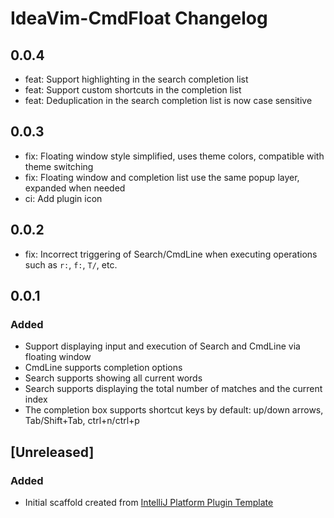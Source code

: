 <!-- Keep a Changelog guide -> https://keepachangelog.com -->

# IdeaVim-CmdFloat Changelog

## 0.0.4

- feat: Support highlighting in the search completion list
- feat: Support custom shortcuts in the completion list
- feat: Deduplication in the search completion list is now case sensitive

## 0.0.3

- fix: Floating window style simplified, uses theme colors, compatible with theme switching
- fix: Floating window and completion list use the same popup layer, expanded when needed
- ci: Add plugin icon

## 0.0.2

- fix: Incorrect triggering of Search/CmdLine when executing operations such as `r:`, `f:`, `T/`, etc.

## 0.0.1

### Added

- Support displaying input and execution of Search and CmdLine via floating window
- CmdLine supports completion options
- Search supports showing all current words
- Search supports displaying the total number of matches and the current index
- The completion box supports shortcut keys by default: up/down arrows, Tab/Shift+Tab, ctrl+n/ctrl+p

## [Unreleased]
### Added
- Initial scaffold created from [IntelliJ Platform Plugin Template](https://github.com/JetBrains/intellij-platform-plugin-template)
